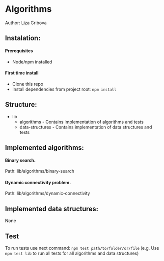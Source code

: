 # Algorithms

Author: Liza Gribova

## Instalation:
#### Prerequisites
* Node/npm installed

#### First time install
* Clone this repo
* Install dependencies from project root: `npm install`

## Structure:
* lib
    * algorithms - Contains implementation of algorithms and tests
    * data-structures - Contains implementation of data structures and tests

## Implemented algorithms:
#### Binary search.
Path: lib/algorithms/binary-search
#### Dynamic connectivity problem.
Path: lib/algorithms/dynamic-connectivity
    
## Implemented data structures:
None

## Test
To run tests use next command: `npm test path/to/folder/or/file` (e.g. Use `npm test lib` to run all tests for all algorithms and data structures)